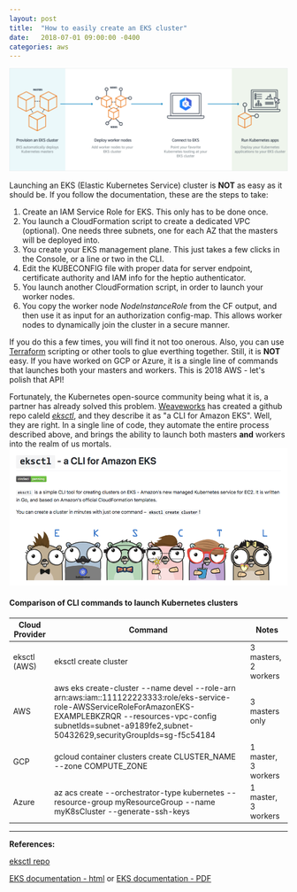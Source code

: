 ```yaml
---
layout: post
title:  "How to easily create an EKS cluster"
date:   2018-07-01 09:00:00 -0400
categories: aws
---
```

![EKS cluster creation](/images/what-is-eks.png)

Launching an EKS (Elastic Kubernetes Service) cluster is **NOT** as easy as it should be. If you follow the documentation, these are the steps to take:
1. Create an IAM Service Role for EKS.  This only has to be done once.
2. You launch a CloudFormation script to create a dedicated VPC (optional). One needs three subnets, one for each AZ that the masters will be deployed into.
3. You create your EKS management plane.  This just takes a few clicks in the Console, or a line or two in the CLI.
4. Edit the KUBECONFIG file with proper data for server endpoint, certificate authority and IAM info for the heptio authenticator.
5. You launch another CloudFormation script, in order to launch your worker nodes.
6. You copy the worker node *NodeInstanceRole* from the CF output, and then use it as input for an authorization config-map.  This allows worker nodes to dynamically join the cluster in a secure manner.

If you do this a few times, you will find it not too onerous. Also, you can use [Terraform](https://www.terraform.io/docs/providers/aws/guides/eks-getting-started.html) scripting or other tools to glue everthing together. Still, it is **NOT** easy.  If you have worked on GCP or Azure, it is a single line of commands that launches both your masters and workers.  This is 2018 AWS - let's polish that API!

Fortunately, the Kubernetes open-source community being what it is, a partner has already solved this problem. [Weaveworks](https://www.weave.works) has created a github repo caleld [*eksctl*](https://github.com/weaveworks/eksctl), and they describe it as "a CLI for Amazon EKS".  Well, they are right.  In a single line of code, they automate the entire process described above, and brings the ability to launch both masters **and** workers into the realm of us mortals.
![eksctl cluster creation](/images/eksctl.png)

#### Comparison of CLI commands to launch Kubernetes clusters

Cloud Provider | Command | Notes 
-------------- | ------- | -----
eksctl (AWS) | eksctl create cluster | 3 masters, 2 workers
AWS | aws eks create-cluster --name devel --role-arn arn:aws:iam::111122223333:role/eks-service-role-AWSServiceRoleForAmazonEKS-EXAMPLEBKZRQR --resources-vpc-config subnetIds=subnet-a9189fe2,subnet-50432629,securityGroupIds=sg-f5c54184 | 3 masters only
GCP | gcloud container clusters create CLUSTER_NAME --zone COMPUTE_ZONE | 1 master, 3 workers
Azure | az acs create --orchestrator-type kubernetes --resource-group myResourceGroup --name myK8sCluster --generate-ssh-keys | 1 master, 3 workers

___
**References:**

[eksctl repo](http://localhost:4000/aws/2018/07/01/Easily-create-an-EKS-cluster.html)

[EKS documentation - html](https://docs.aws.amazon.com/eks/latest/userguide/what-is-eks.html) or
 [EKS documentation - PDF](https://docs.aws.amazon.com/eks/latest/userguide/eks-ug.pdf)
